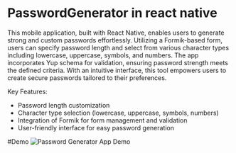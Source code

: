 # PasswordGenerator in react native

This mobile application, built with React Native, enables users to generate strong and custom passwords effortlessly. Utilizing a Formik-based form, users can specify password length and select from various character types including lowercase, uppercase, symbols, and numbers. The app incorporates Yup schema for validation, ensuring password strength meets the defined criteria. With an intuitive interface, this tool empowers users to create secure passwords tailored to their preferences.

Key Features:

   * Password length customization
   * Character type selection (lowercase, uppercase, symbols, numbers)
   * Integration of Formik for form management and validation
   * User-friendly interface for easy password generation

#Demo
![Password Generator App Demo](https://github.com/inteshar/PasswordGenerator-in-react-native/assets/61649055/0c6f541c-3af2-46e9-891f-951e272ffb59)
